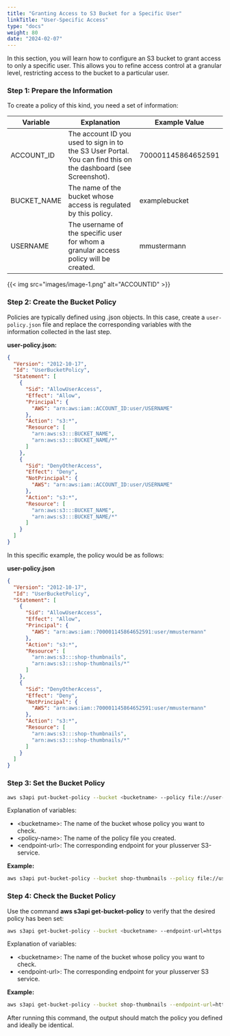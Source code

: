 ```yaml
---
title: "Granting Access to S3 Bucket for a Specific User"
linkTitle: "User-Specific Access"
type: "docs"
weight: 80
date: "2024-02-07"
---
```


In this section, you will learn how to configure an S3 bucket to grant access to only a specific user. This allows you to refine access control at a granular level, restricting access to the bucket to a particular user.

### Step 1: Prepare the Information

To create a policy of this kind, you need a set of information:

| Variable     | Explanation                                                         | Example Value               |
|--------------|-------------------------------------------------------------------|------------------------------|
| ACCOUNT_ID   | The account ID you used to sign in to the S3 User Portal. You can find this on the dashboard (see Screenshot). | 700001145864652591          |
| BUCKET_NAME  | The name of the bucket whose access is regulated by this policy.   | examplebucket               |
| USERNAME     | The username of the specific user for whom a granular access policy will be created. | mmustermann                 |

{{< img src="images/image-1.png" alt="ACCOUNTID" >}}

### Step 2: Create the Bucket Policy

Policies are typically defined using .json objects. In this case, create a `user-policy.json` file and replace the corresponding variables with the information collected in the last step.

**user-policy.json:**
```json
{
  "Version": "2012-10-17",
  "Id": "UserBucketPolicy",
  "Statement": [
    {
      "Sid": "AllowUserAccess",
      "Effect": "Allow",
      "Principal": {
        "AWS": "arn:aws:iam::ACCOUNT_ID:user/USERNAME"
      },
      "Action": "s3:*",
      "Resource": [
        "arn:aws:s3:::BUCKET_NAME",
        "arn:aws:s3:::BUCKET_NAME/*"
      ]
    },
    {
      "Sid": "DenyOtherAccess",
      "Effect": "Deny",
      "NotPrincipal": {
        "AWS": "arn:aws:iam::ACCOUNT_ID:user/USERNAME"
      },
      "Action": "s3:*",
      "Resource": [
        "arn:aws:s3:::BUCKET_NAME",
        "arn:aws:s3:::BUCKET_NAME/*"
      ]
    }
  ]
}
```
In this specific example, the policy would be as follows:

**user-policy.json**

```json
{
  "Version": "2012-10-17",
  "Id": "UserBucketPolicy",
  "Statement": [
    {
      "Sid": "AllowUserAccess",
      "Effect": "Allow",
      "Principal": {
        "AWS": "arn:aws:iam::700001145864652591:user/mmustermann"
      },
      "Action": "s3:*",
      "Resource": [
        "arn:aws:s3:::shop-thumbnails",
        "arn:aws:s3:::shop-thumbnails/*"
      ]
    },
    {
      "Sid": "DenyOtherAccess",
      "Effect": "Deny",
      "NotPrincipal": {
        "AWS": "arn:aws:iam::700001145864652591:user/mmustermann"
      },
      "Action": "s3:*",
      "Resource": [
        "arn:aws:s3:::shop-thumbnails",
        "arn:aws:s3:::shop-thumbnails/*"
      ]
    }
  ]
}
```
### Step 3: Set the Bucket Policy

```bash
aws s3api put-bucket-policy --bucket <bucketname> --policy file://user-policy.json --endpoint-url=https://<endpoint-url>
```

Explanation of variables:

* \<bucketname>: The name of the bucket whose policy you want to check.
* \<policy-name>: The name of the policy file you created.
* \<endpoint-url>: The corresponding endpoint for your plusserver S3-service.

**Example:**

```bash
aws s3api put-bucket-policy --bucket shop-thumbnails --policy file://user-policy.json --endpoint-url=https://s3.de-west-1.psmanaged.com
```

### Step 4: Check the Bucket Policy

Use the command **aws s3api get-bucket-policy** to verify that the desired policy has been set:

```bash
aws s3api get-bucket-policy --bucket <bucketname> --endpoint-url=https://<endpoint-url>
```

Explanation of variables:

* \<bucketname>: The name of the bucket whose policy you want to check.
* \<endpoint-url>: The corresponding endpoint for your plusserver S3 service.

**Example:**

```bash
aws s3api get-bucket-policy --bucket shop-thumbnails --endpoint-url=https://s3.de-west-1.psmanaged.com
```
After running this command, the output should match the policy you defined and ideally be identical.